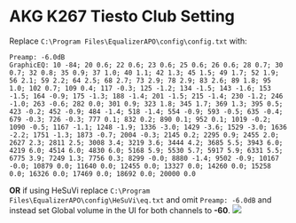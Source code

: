 # AKG K267 Tiesto Club Setting
Replace `C:\Program Files\EqualizerAPO\config\config.txt` with:
```
Preamp: -6.0dB
GraphicEQ: 10 -84; 20 0.6; 22 0.6; 23 0.6; 25 0.6; 26 0.6; 28 0.7; 30 0.7; 32 0.8; 35 0.9; 37 1.0; 40 1.1; 42 1.3; 45 1.5; 49 1.7; 52 1.9; 56 2.1; 59 2.2; 64 2.5; 68 2.7; 73 2.9; 78 2.9; 83 2.6; 89 1.8; 95 1.0; 102 0.7; 109 0.4; 117 -0.3; 125 -1.2; 134 -1.5; 143 -1.6; 153 -1.5; 164 -0.9; 175 -1.3; 188 -1.4; 201 -1.5; 215 -1.4; 230 -1.2; 246 -1.0; 263 -0.6; 282 0.0; 301 0.9; 323 1.8; 345 1.7; 369 1.3; 395 0.5; 423 -0.2; 452 -0.9; 484 -1.4; 518 -1.4; 554 -0.9; 593 -0.5; 635 -0.4; 679 -0.3; 726 -0.3; 777 0.1; 832 0.2; 890 0.1; 952 0.1; 1019 -0.2; 1090 -0.5; 1167 -1.1; 1248 -1.9; 1336 -3.0; 1429 -3.6; 1529 -3.0; 1636 -2.2; 1751 -1.3; 1873 -0.7; 2004 -0.3; 2145 0.2; 2295 0.9; 2455 2.0; 2627 2.3; 2811 2.5; 3008 3.4; 3219 3.6; 3444 4.2; 3685 5.5; 3943 6.0; 4219 6.0; 4514 6.0; 4830 6.0; 5168 5.9; 5530 5.7; 5917 5.9; 6331 5.5; 6775 3.9; 7249 1.3; 7756 0.3; 8299 -0.0; 8880 -1.4; 9502 -0.9; 10167 -0.0; 10879 0.0; 11640 0.0; 12455 0.0; 13327 0.0; 14260 0.0; 15258 0.0; 16326 0.0; 17469 0.0; 18692 0.0; 20000 0.0
```
**OR** if using HeSuVi replace `C:\Program Files\EqualizerAPO\config\HeSuVi\eq.txt` and omit `Preamp: -6.0dB` and instead set Global volume in the UI for both channels to **-60**.
![](https://raw.githubusercontent.com/jaakkopasanen/AutoEq/master/results/Innerfidelity%202017/innerfidelity/onear/AKG%20K267%20Tiesto%20Club%20Setting/AKG%20K267%20Tiesto%20Club%20Setting.png)